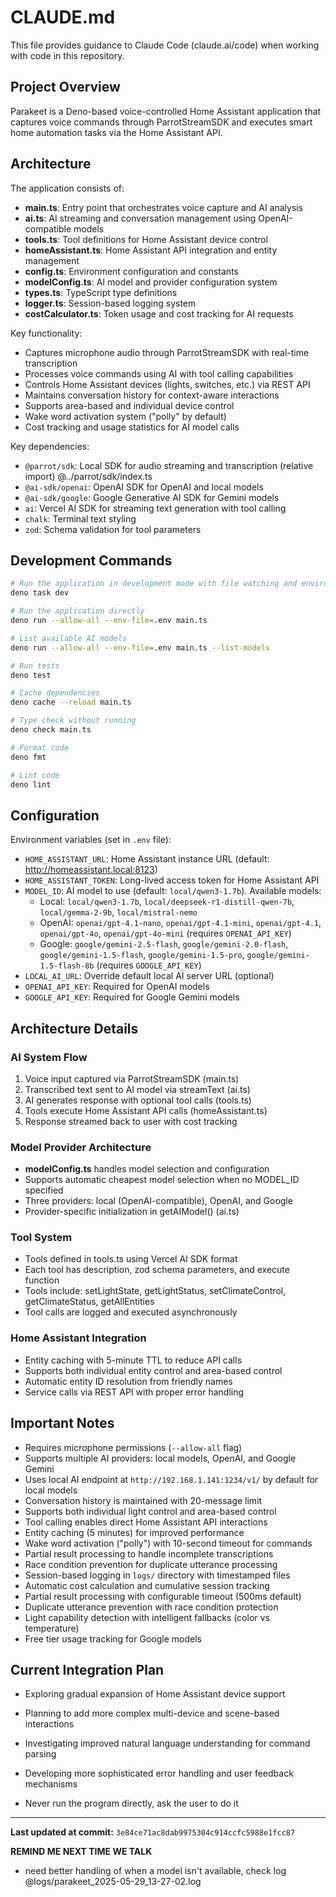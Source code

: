 # CLAUDE.md

This file provides guidance to Claude Code (claude.ai/code) when working with
code in this repository.

## Project Overview

Parakeet is a Deno-based voice-controlled Home Assistant application that 
captures voice commands through ParrotStreamSDK and executes smart home 
automation tasks via the Home Assistant API.

## Architecture

The application consists of:

- **main.ts**: Entry point that orchestrates voice capture and AI analysis
- **ai.ts**: AI streaming and conversation management using OpenAI-compatible models
- **tools.ts**: Tool definitions for Home Assistant device control
- **homeAssistant.ts**: Home Assistant API integration and entity management
- **config.ts**: Environment configuration and constants
- **modelConfig.ts**: AI model and provider configuration system
- **types.ts**: TypeScript type definitions
- **logger.ts**: Session-based logging system
- **costCalculator.ts**: Token usage and cost tracking for AI requests

Key functionality:
- Captures microphone audio through ParrotStreamSDK with real-time transcription
- Processes voice commands using AI with tool calling capabilities
- Controls Home Assistant devices (lights, switches, etc.) via REST API
- Maintains conversation history for context-aware interactions
- Supports area-based and individual device control
- Wake word activation system ("polly" by default)
- Cost tracking and usage statistics for AI model calls

Key dependencies:

- `@parrot/sdk`: Local SDK for audio streaming and transcription (relative import) @../parrot/sdk/index.ts
- `@ai-sdk/openai`: OpenAI SDK for OpenAI and local models
- `@ai-sdk/google`: Google Generative AI SDK for Gemini models
- `ai`: Vercel AI SDK for streaming text generation with tool calling
- `chalk`: Terminal text styling
- `zod`: Schema validation for tool parameters

## Development Commands

```bash
# Run the application in development mode with file watching and environment variables
deno task dev

# Run the application directly
deno run --allow-all --env-file=.env main.ts

# List available AI models
deno run --allow-all --env-file=.env main.ts --list-models

# Run tests
deno test

# Cache dependencies
deno cache --reload main.ts

# Type check without running
deno check main.ts

# Format code
deno fmt

# Lint code
deno lint
```

## Configuration

Environment variables (set in `.env` file):
- `HOME_ASSISTANT_URL`: Home Assistant instance URL (default: http://homeassistant.local:8123)
- `HOME_ASSISTANT_TOKEN`: Long-lived access token for Home Assistant API
- `MODEL_ID`: AI model to use (default: `local/qwen3-1.7b`). Available models:
  - Local: `local/qwen3-1.7b`, `local/deepseek-r1-distill-qwen-7b`, `local/gemma-2-9b`, `local/mistral-nemo`
  - OpenAI: `openai/gpt-4.1-nano`, `openai/gpt-4.1-mini`, `openai/gpt-4.1`, `openai/gpt-4o`, `openai/gpt-4o-mini` (requires `OPENAI_API_KEY`)
  - Google: `google/gemini-2.5-flash`, `google/gemini-2.0-flash`, `google/gemini-1.5-flash`, `google/gemini-1.5-pro`, `google/gemini-1.5-flash-8b` (requires `GOOGLE_API_KEY`)
- `LOCAL_AI_URL`: Override default local AI server URL (optional)
- `OPENAI_API_KEY`: Required for OpenAI models
- `GOOGLE_API_KEY`: Required for Google Gemini models

## Architecture Details

### AI System Flow
1. Voice input captured via ParrotStreamSDK (main.ts)
2. Transcribed text sent to AI model via streamText (ai.ts)
3. AI generates response with optional tool calls (tools.ts)
4. Tools execute Home Assistant API calls (homeAssistant.ts)
5. Response streamed back to user with cost tracking

### Model Provider Architecture
- **modelConfig.ts** handles model selection and configuration
- Supports automatic cheapest model selection when no MODEL_ID specified
- Three providers: local (OpenAI-compatible), OpenAI, and Google
- Provider-specific initialization in getAIModel() (ai.ts)

### Tool System
- Tools defined in tools.ts using Vercel AI SDK format
- Each tool has description, zod schema parameters, and execute function
- Tools include: setLightState, getLightStatus, setClimateControl, getClimateStatus, getAllEntities
- Tool calls are logged and executed asynchronously

### Home Assistant Integration
- Entity caching with 5-minute TTL to reduce API calls
- Supports both individual entity control and area-based control
- Automatic entity ID resolution from friendly names
- Service calls via REST API with proper error handling

## Important Notes

- Requires microphone permissions (`--allow-all` flag)
- Supports multiple AI providers: local models, OpenAI, and Google Gemini
- Uses local AI endpoint at `http://192.168.1.141:1234/v1/` by default for local models
- Conversation history is maintained with 20-message limit
- Supports both individual light control and area-based control
- Tool calling enables direct Home Assistant API interactions
- Entity caching (5 minutes) for improved performance
- Wake word activation ("polly") with 10-second timeout for commands
- Partial result processing to handle incomplete transcriptions
- Race condition prevention for duplicate utterance processing
- Session-based logging in `logs/` directory with timestamped files
- Automatic cost calculation and cumulative session tracking
- Partial result processing with configurable timeout (500ms default)
- Duplicate utterance prevention with race condition protection
- Light capability detection with intelligent fallbacks (color vs temperature)
- Free tier usage tracking for Google models

## Current Integration Plan

- Exploring gradual expansion of Home Assistant device support
- Planning to add more complex multi-device and scene-based interactions
- Investigating improved natural language understanding for command parsing
- Developing more sophisticated error handling and user feedback mechanisms

- Never run the program directly, ask the user to do it

---

**Last updated at commit:** `3e84ce71ac8dab9975304c914ccfc5988e1fcc87`

**REMIND ME NEXT TIME WE TALK**
- need better handling of when a model isn't available, check log @logs/parakeet_2025-05-29_13-27-02.log